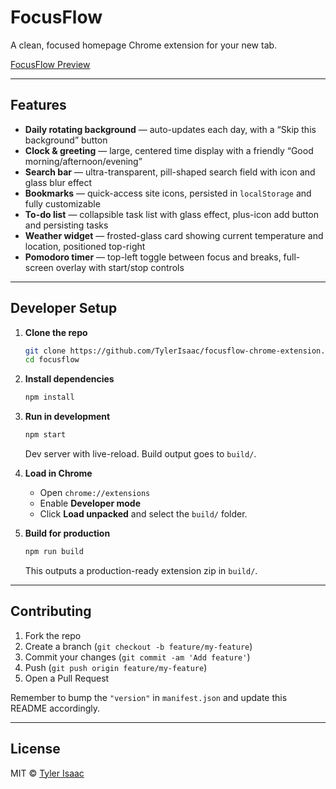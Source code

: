 # FocusFlow

A clean, focused homepage Chrome extension for your new tab.

[FocusFlow Preview](https://focusflow-chrome-extension.vercel.app/)

---

## Features

- **Daily rotating background** — auto-updates each day, with a “Skip this background” button  
- **Clock & greeting** — large, centered time display with a friendly “Good morning/afternoon/evening”  
- **Search bar** — ultra-transparent, pill-shaped search field with icon and glass blur effect  
- **Bookmarks** — quick-access site icons, persisted in `localStorage` and fully customizable  
- **To-do list** — collapsible task list with glass effect, plus-icon add button and persisting tasks  
- **Weather widget** — frosted-glass card showing current temperature and location, positioned top-right  
- **Pomodoro timer** — top-left toggle between focus and breaks, full-screen overlay with start/stop controls  

---

## Developer Setup

1. **Clone the repo**  
   ```bash
   git clone https://github.com/TylerIsaac/focusflow-chrome-extension.git
   cd focusflow
   ```

2. **Install dependencies**  
   ```bash
   npm install
   ```

3. **Run in development**  
   ```bash
   npm start
   ```
   Dev server with live-reload. Build output goes to `build/`.

4. **Load in Chrome**  
   - Open `chrome://extensions`  
   - Enable **Developer mode**  
   - Click **Load unpacked** and select the `build/` folder.

5. **Build for production**  
   ```bash
   npm run build
   ```
   This outputs a production-ready extension zip in `build/`.

---

## Contributing

1. Fork the repo  
2. Create a branch (`git checkout -b feature/my-feature`)  
3. Commit your changes (`git commit -am 'Add feature'`)  
4. Push (`git push origin feature/my-feature`)  
5. Open a Pull Request

Remember to bump the `"version"` in `manifest.json` and update this README accordingly.

---

## License

MIT © [Tyler Isaac](https://github.com/TylerIsaac)

